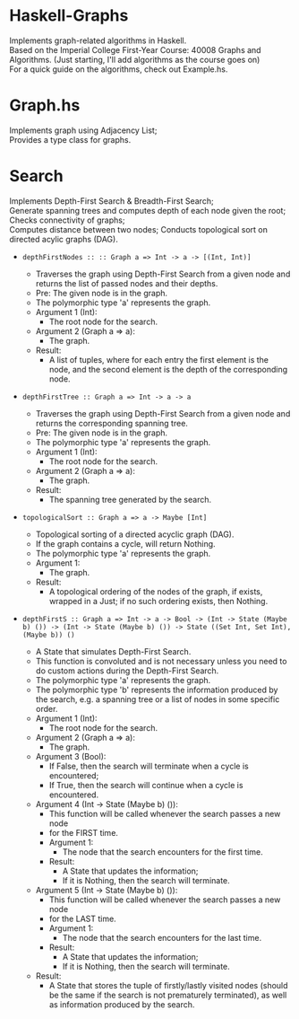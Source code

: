 # Haskell-Graphs
Implements graph-related algorithms in Haskell.  
Based on the Imperial College First-Year Course: 40008 Graphs and Algorithms. 
(Just starting, I'll add algorithms as the course goes on)  
For a quick guide on the algorithms, check out Example.hs.  

# Graph.hs
Implements graph using Adjacency List;  
Provides a type class for graphs.  

# Search
Implements Depth-First Search & Breadth-First Search;  
Generate spanning trees and computes depth of each node given the root;  
Checks connectivity of graphs;  
Computes distance between two nodes;
Conducts topological sort on directed acylic graphs (DAG).  

* `depthFirstNodes :: :: Graph a => Int -> a -> [(Int, Int)]`  
  * Traverses the graph using Depth-First Search from a given node and returns the list of passed nodes and their depths.  
  * Pre: The given node is in the graph.  
  * The polymorphic type 'a' represents the graph.  
  * Argument 1 (Int):  
    * The root node for the search.  
  * Argument 2 (Graph a => a):  
    * The graph.  
  * Result:  
    * A list of tuples, where for each entry the first element is the node, and the second element is the depth of the corresponding node.  

* `depthFirstTree :: Graph a => Int -> a -> a`  
  * Traverses the graph using Depth-First Search from a given node and returns the corresponding spanning tree.  
  * Pre: The given node is in the graph.  
  * The polymorphic type 'a' represents the graph.  
  * Argument 1 (Int):  
    * The root node for the search.  
  * Argument 2 (Graph a => a):  
    * The graph.  
  * Result:  
    * The spanning tree generated by the search.  

* `topologicalSort :: Graph a => a -> Maybe [Int]`  
  * Topological sorting of a directed acyclic graph (DAG).  
  * If the graph contains a cycle, will return Nothing.  
  * The polymorphic type 'a' represents the graph.  
  * Argument 1:  
    * The graph.  
  * Result:  
    * A topological ordering of the nodes of the graph, if exists, wrapped in a Just; if no such ordering exists, then Nothing.  

* `depthFirstS :: Graph a => Int -> a -> Bool -> (Int -> State (Maybe b) ()) -> (Int -> State (Maybe b) ()) -> State ((Set Int, Set Int), (Maybe b)) ()`  
  * A State that simulates Depth-First Search.  
  * This function is convoluted and is not necessary unless you need to do custom actions during the Depth-First Search.  
  * The polymorphic type 'a' represents the graph.  
  * The polymorphic type 'b' represents the information produced by the search, e.g. a spanning tree or a list of nodes in some specific order.  
  * Argument 1 (Int):
    * The root node for the search.
  * Argument 2 (Graph a => a):  
    * The graph.  
  * Argument 3 (Bool):  
    * If False, then the search will terminate when a cycle is encountered;  
    * If True, then the search will continue when a cycle is encountered.  
  * Argument 4 (Int -> State (Maybe b) ()):  
    * This function will be called whenever the search passes a new node  
    * for the FIRST time.  
    * Argument 1:  
      * The node that the search encounters for the first time.  
    * Result:   
      * A State that updates the information;  
      * If it is Nothing, then the search will terminate.  
  * Argument 5 (Int -> State (Maybe b) ()):  
    * This function will be called whenever the search passes a new node  
    * for the LAST time.  
    * Argument 1:
      * The node that the search encounters for the last time.  
    * Result:  
      * A State that updates the information;  
      * If it is Nothing, then the search will terminate.  
  * Result:  
    * A State that stores the tuple of firstly/lastly visited nodes (should be the same if the search is not prematurely terminated), as well as information produced by the search.  
